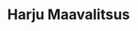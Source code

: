 ---
title: Harju Maavalitsus
maintainer_name: Ken Tikerpäe
maintainer_email: ken.tikerpae@harju.maavalitsus.ee
description: '' 
twitter: ''
---